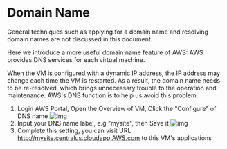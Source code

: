 # Domain Name

General techniques such as applying for a domain name and resolving domain names are not discussed in this document.

Here we introduce a more useful domain name feature of AWS: AWS provides DNS services for each virtual machine.

When the VM is configured with a dynamic IP address, the IP address may change each time the VM is restarted. As a result, the domain name needs to be re-resolved, which brings unnecessary trouble to the operation and maintenance. AWS's DNS function is to help us avoid this problem.

1. Login AWS Portal, Open the Overview of VM, Click the "Configure" of DNS name
   ![img](https://libs.websoft9.com/Websoft9/DocsPicture/en/AWS/AWS-opendns-websoft9.png)
2. Input your DNS name label, e.g "mysite", then Save it
   ![img](https://libs.websoft9.com/Websoft9/DocsPicture/en/AWS/AWS-setdns-websoft9.png)
3. Complete this setting, you can visit URL http://mysite.centralus.cloudapp.AWS.com to this VM's applications